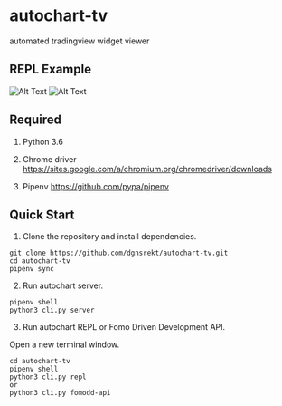 # autochart-tv
automated tradingview widget viewer

## REPL Example
![Alt Text](https://github.com/dgnsrekt/autochart-tv/blob/master/doc/img/autochart_repl_chart.gif)
![Alt Text](https://github.com/dgnsrekt/autochart-tv/blob/master/doc/img/autochart_repl_terminal2.gif)

## Required
1. Python 3.6

2. Chrome driver
https://sites.google.com/a/chromium.org/chromedriver/downloads

3. Pipenv
https://github.com/pypa/pipenv



## Quick Start
1. Clone the repository and install dependencies.
```
git clone https://github.com/dgnsrekt/autochart-tv.git
cd autochart-tv
pipenv sync
```
2. Run autochart server.
```
pipenv shell
python3 cli.py server
```
3. Run autochart REPL or Fomo Driven Development API.

Open a new terminal window.
```
cd autochart-tv
pipenv shell
python3 cli.py repl
or
python3 cli.py fomodd-api
```
